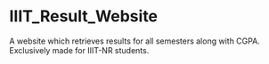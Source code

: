 # IIIT_Result_Website
A website which retrieves results for all semesters along with CGPA. Exclusively made for  IIIT-NR students.
